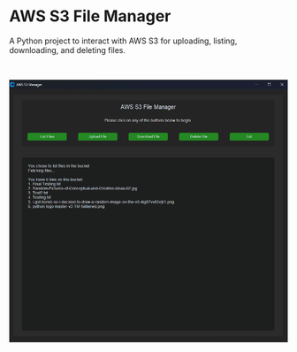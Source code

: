 # AWS S3 File Manager
A Python project to interact with AWS S3 for uploading, listing, downloading, and deleting files.

<br>

![Screenshot of the app](demo.png)